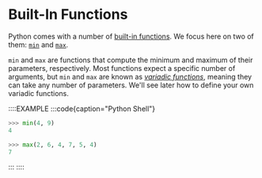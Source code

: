 # Built-In Functions

Python comes with a number of [built-in functions](https://docs.python.org/3/library/functions.html).
We focus here on two of them: [`min`](https://docs.python.org/3/library/functions.html#min) and [`max`](https://docs.python.org/3/library/functions.html#max).

`min` and `max` are functions that compute the minimum and maximum of their parameters, respectively.
Most functions expect a specific number of arguments, but `min` and `max` are known as [*variadic functions*](https://en.wikipedia.org/wiki/Variadic_function), meaning they can take any number of parameters.
We'll see later how to define your own variadic functions.

::::EXAMPLE
:::code{caption="Python Shell"}

```python
>>> min(4, 9)
4

>>> max(2, 6, 4, 7, 5, 4)
7
```

:::
::::
